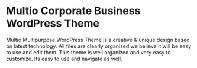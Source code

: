# Multio Corporate Business WordPress Theme
 Multio Multipurpose WordPress Theme is a creative & unique design based on latest technology. All files are clearly organised we believe it will be easy to use and edit them. This theme is well organized and very easy to customize. Its easy to use and navigate as well.
